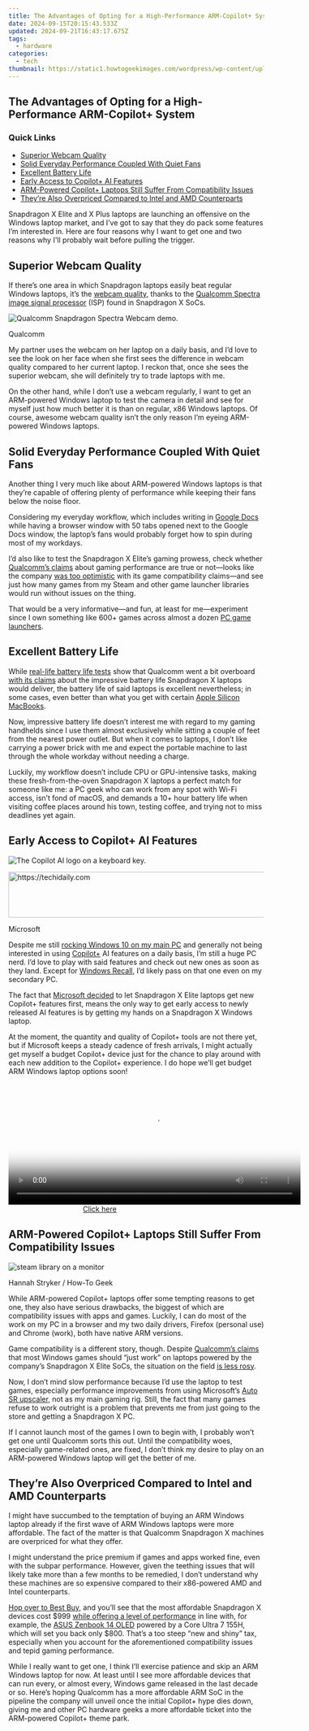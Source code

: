 ```yaml
---
title: The Advantages of Opting for a High-Performance ARM-Copilot+ System
date: 2024-09-15T20:15:43.533Z
updated: 2024-09-21T16:43:17.675Z
tags:
  - hardware
categories:
  - tech
thumbnail: https://static1.howtogeekimages.com/wordpress/wp-content/uploads/2024/07/the-snapdragon-processor-on-the-lenovo-yoga-slim-7x-2_53814663467_o.jpg
---
```


## The Advantages of Opting for a High-Performance ARM-Copilot+ System

### Quick Links

* [Superior Webcam Quality](https://ai-voice.techidaily.com/2024-approved-top-4-elon-musk-voice-generator-programs-to-make-you-sound-like-the-billionaire/)
* [Solid Everyday Performance Coupled With Quiet Fans](https://android-frp.techidaily.com/frp-hijacker-by-hagard-download-and-bypass-your-oneplus-nord-n30-se-frp-locks-by-drfone-android/)
* [Excellent Battery Life](https://extra-lessons.techidaily.com/thrilling-tales-at-the-top-engaging-openers/)
* [Early Access to Copilot+ AI Features](https://youtube-data.techidaily.com/ed-in-2024-how-often-should-you-upload-videos-to-youtube-to-get-more-views/)
* [ARM-Powered Copilot+ Laptops Still Suffer From Compatibility Issues](https://extra-lessons.techidaily.com/2024-approved-best-matched-sd-cards-to-boost-your-gopro-heros-performance/)
* [They’re Also Overpriced Compared to Intel and AMD Counterparts](https://facebook-record-videos.techidaily.com/new-elites-free-guide-to-10-caption-download-tools-for-2024/)

 Snapdragon X Elite and X Plus laptops are launching an offensive on the Windows laptop market, and I’ve got to say that they do pack some features I’m interested in. Here are four reasons why I want to get one and two reasons why I'll probably wait before pulling the trigger.

##  Superior Webcam Quality

 If there’s one area in which Snapdragon laptops easily beat regular Windows laptops, it’s the [webcam quality](https://facebook-video-recording.techidaily.com/in-2024-what-is-a-watermark-how-to-watermark-your-facebook-photosvideos/), thanks to the [Qualcomm Spectra image signal processor](https://www.xda-developers.com/qualcomm-camera-isp-snapdragon/) (ISP) found in Snapdragon X SoCs.

![Qualcomm Snapdragon Spectra Webcam demo.](https://static1.howtogeekimages.com/wordpress/wp-content/uploads/2024/07/screenshot-2024-07-31-at-11-59-46.png) 

Qualcomm

 My partner uses the webcam on her laptop on a daily basis, and I’d love to see the look on her face when she first sees the difference in webcam quality compared to her current laptop. I reckon that, once she sees the superior webcam, she will definitely try to trade laptops with me.

 On the other hand, while I don’t use a webcam regularly, I want to get an ARM-powered Windows laptop to test the camera in detail and see for myself just how much better it is than on regular, x86 Windows laptops. Of course, awesome webcam quality isn’t the only reason I’m eyeing ARM-powered Windows laptops.

##  Solid Everyday Performance Coupled With Quiet Fans

 Another thing I very much like about ARM-powered Windows laptops is that they’re capable of offering plenty of performance while keeping their fans below the noise floor.

 Considering my everyday workflow, which includes writing in [Google Docs](https://unlock-android.techidaily.com/rootjunky-apk-to-bypass-google-frp-lock-for-tecno-camon-30-pro-5g-by-drfone-android/) while having a browser window with 50 tabs opened next to the Google Docs window, the laptop’s fans would probably forget how to spin during most of my workdays.

 I’d also like to test the Snapdragon X Elite’s gaming prowess, check whether [Qualcomm’s claims](https://tools.techidaily.com) about gaming performance are true or not—looks like the company [was too optimistic](https://tools.techidaily.com) with its game compatibility claims—and see just how many games from my Steam and other game launcher libraries would run without issues on the thing.

 That would be a very informative—and fun, at least for me—experiment since I own something like 600+ games across almost a dozen [PC game launchers](https://instagram-clips.techidaily.com/in-2024-your-daily-dose-of-delightful-and-distressing-memes-from-ig/).

##  Excellent Battery Life

 While [real-life battery life tests](https://youtu.be/rSx0WZfDbE0?si=Bl9AEU94FO-XPd6x&t=294) show that Qualcomm went a bit overboard [with its claims](https://www.qualcomm.com/products/mobile-pcs/battery-life) about the impressive battery life Snapdragon X laptops would deliver, the battery life of said laptops is excellent nevertheless; in some cases, even better than what you get with certain [Apple Silicon MacBooks](https://sim-unlock.techidaily.com/in-2024-top-11-free-apps-to-check-imei-on-xiaomi-civi-3-phones-by-drfone-android/).

 Now, impressive battery life doesn’t interest me with regard to my gaming handhelds since I use them almost exclusively while sitting a couple of feet from the nearest power outlet. But when it comes to laptops, I don’t like carrying a power brick with me and expect the portable machine to last through the whole workday without needing a charge.

 Luckily, my workflow doesn’t include CPU or GPU-intensive tasks, making these fresh-from-the-oven Snapdragon X laptops a perfect match for someone like me: a PC geek who can work from any spot with Wi-Fi access, isn’t fond of macOS, and demands a 10+ hour battery life when visiting coffee places around his town, testing coffee, and trying not to miss deadlines yet again.

##  Early Access to Copilot+ AI Features

![The Copilot AI logo on a keyboard key.](https://static1.howtogeekimages.com/wordpress/wp-content/uploads/2024/01/5-1.png) 

<!-- affiliate ads begin -->
<a href="https://appsumo.8odi.net/c/5597632/2144282/7443" target="_top" id="2144282">
  <img src="//a.impactradius-go.com/display-ad/7443-2144282" border="0" alt="https://techidaily.com" width="728" height="90"/>
</a>
<img height="0" width="0" src="https://appsumo.8odi.net/i/5597632/2144282/7443" style="position:absolute;visibility:hidden;" border="0" />
<!-- affiliate ads end -->

Microsoft

 Despite me still [rocking Windows 10 on my main PC](https://facebook-record-videos.techidaily.com/updated-live-watch-tracker-applications/) and generally not being interested in using [Copilot+](https://change-location.techidaily.com/how-to-stop-my-spouse-from-spying-on-my-motorola-moto-g24-drfone-by-drfone-virtual-android/) AI features on a daily basis, I’m still a huge PC nerd. I’d love to play with said features and check out new ones as soon as they land. Except for [Windows Recall](https://tech-hub.techidaily.com/leveraging-chatgpt-for-effective-meditation-routines-a-step-by-step-guide/), I’d likely pass on that one even on my secondary PC.

 The fact that [Microsoft decided](https://vp-tips.techidaily.com/updated-comprehensive-guide-to-crafting-professional-haul-videos/) to let Snapdragon X Elite laptops get new Copilot+ features first, means the only way to get early access to newly released AI features is by getting my hands on a Snapdragon X Windows laptop.

 At the moment, the quantity and quality of Copilot+ tools are not there yet, but if Microsoft keeps a steady cadence of fresh arrivals, I might actually get myself a budget Copilot+ device just for the chance to play around with each new addition to the Copilot+ experience. I do hope we’ll get budget ARM Windows laptop options soon!

<!-- affiliate ads begin -->
<span id="1983582">
					<video width="576" height="240" style="cursor:pointer"
           poster="//a.impactradius-go.com/display-clicktoplayimage/1983582.png"
           onclick="if(!this.playClicked){this.play();this.setAttribute('controls',true);this.playClicked=true;}">
	   <source src="//a.impactradius-go.com/display-ad/22993-1983582">
	   <img src="//a.impactradius-go.com/display-clicktoplayimage/1983582.png" style="border: none; height: 100%; width: 100%; object-fit: contain">
	</video>
	<div style="width:360px;text-align:center"><a href="javascript:window.open(decodeURIComponent('https%3A%2F%2Fhomestyler.sjv.io%2Fc%2F5597632%2F1983582%2F22993'), '_blank');void(0);">Click here</a></div>
</span>
<img height="0" width="0" src="https://imp.pxf.io/i/5597632/1983582/22993" style="position:absolute;visibility:hidden;" border="0" />
<!-- affiliate ads end -->

##  ARM-Powered Copilot+ Laptops Still Suffer From Compatibility Issues

![steam library on a monitor](https://static1.howtogeekimages.com/wordpress/wp-content/uploads/2024/01/steam-library-on-a-monitor.jpg) 

Hannah Stryker / How-To Geek

 While ARM-powered Copilot+ laptops offer some tempting reasons to get one, they also have serious drawbacks, the biggest of which are compatibility issues with apps and games. Luckily, I can do most of the work on my PC in a browser and my two daily drivers, Firefox (personal use) and Chrome (work), both have native ARM versions.

 Game compatibility is a different story, though. Despite [Qualcomm’s claims](https://www.theverge.com/24107331/qualcomm-gdc-2024-snapdragon-on-windows-games) that most Windows games should “just work” on laptops powered by the company’s Snapdragon X Elite SoCs, the situation on the field [is less rosy](https://www.pcworld.com/article/2378322/qualcomm-adreno-x1-vs-intel-arc-real-world-performance-in-7-games.html).

 Now, I don’t mind slow performance because I’d use the laptop to test games, especially performance improvements from using Microsoft’s [Auto SR upscaler](https://extra-lessons.techidaily.com/transitioning-visuals-from-android-to-apple-gear/), not as my main gaming rig. Still, the fact that many games refuse to work outright is a problem that prevents me from just going to the store and getting a Snapdragon X PC.

 If I cannot launch most of the games I own to begin with, I probably won’t get one until Qualcomm sorts this out. Until the compatibility woes, especially game-related ones, are fixed, I don’t think my desire to play on an ARM-powered Windows laptop will get the better of me.

##  They’re Also Overpriced Compared to Intel and AMD Counterparts

 I might have succumbed to the temptation of buying an ARM Windows laptop already if the first wave of ARM Windows laptops were more affordable. The fact of the matter is that Qualcomm Snapdragon X machines are overpriced for what they offer.

 I might understand the price premium if games and apps worked fine, even with the subpar performance. However, given the teething issues that will likely take more than a few months to be remedied, I don’t understand why these machines are so expensive compared to their x86-powered AMD and Intel counterparts.

[Hop over to Best Buy](https://shop-links.co/link/?exclusive=1&publisher_slug=itechdaily19598&url=https%3A%2F%2Fwww.bestbuy.com%2Fsite%2Fsearchpage.jsp%3Fid%3Dpcat17071%26qp%3Dcategory_facet%253Dname%257Epcmcat1715801616808%26st%3Dsnapdragon%2Bx%26intl%3Dnosplash), and you’ll see that the most affordable Snapdragon X devices cost $999 [while offering a level of performance](https://www.pcworld.com/article/2393443/samsung-galaxy-book4-edge-review.html) in line with, for example, the [ASUS Zenbook 14 OLED](https://shop-links.co/link/?exclusive=1&publisher_slug=itechdaily19598&url=https%3A%2F%2Fwww.bestbuy.com%2Fsite%2Fasus-zenbook-14-oled-14-wuxga-touch-laptop-intel-core-ultra-7-intel-evo-edition-16gb-memory-1tb-ssd-jasper-gray%2F6568761.p%3FskuId%3D6568761) powered by a Core Ultra 7 155H, which will set you back only $800\. That’s a too steep “new and shiny” tax, especially when you account for the aforementioned compatibility issues and tepid gaming performance.

 While I really want to get one, I think I’ll exercise patience and skip an ARM Windows laptop for now. At least until I see more affordable devices that can run every, or almost every, Windows game released in the last decade or so. Here’s hoping Qualcomm has a more affordable ARM SoC in the pipeline the company will unveil once the initial Copilot+ hype dies down, giving me and other PC hardware geeks a more affordable ticket into the ARM-powered Copilot+ theme park.

<ins class="adsbygoogle"
     style="display:block"
     data-ad-format="autorelaxed"
     data-ad-client="ca-pub-7571918770474297"
     data-ad-slot="1223367746"></ins>

<ins class="adsbygoogle"
     style="display:block"
     data-ad-client="ca-pub-7571918770474297"
     data-ad-slot="8358498916"
     data-ad-format="auto"
     data-full-width-responsive="true"></ins>



